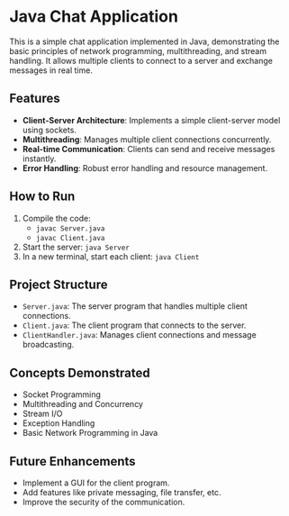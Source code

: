 # Java Chat Application

This is a simple chat application implemented in Java, demonstrating the basic principles of network programming, multithreading, and stream handling. It allows multiple clients to connect to a server and exchange messages in real time.

## Features

- **Client-Server Architecture**: Implements a simple client-server model using sockets.
- **Multithreading**: Manages multiple client connections concurrently.
- **Real-time Communication**: Clients can send and receive messages instantly.
- **Error Handling**: Robust error handling and resource management.

## How to Run
1. Compile the code:
   - `javac Server.java`
   - `javac Client.java`
2. Start the server: `java Server`
3. In a new terminal, start each client: `java Client`

## Project Structure
- `Server.java`: The server program that handles multiple client connections.
- `Client.java`: The client program that connects to the server.
- `ClientHandler.java`: Manages client connections and message broadcasting.

## Concepts Demonstrated
- Socket Programming
- Multithreading and Concurrency
- Stream I/O
- Exception Handling
- Basic Network Programming in Java

## Future Enhancements
- Implement a GUI for the client program.
- Add features like private messaging, file transfer, etc.
- Improve the security of the communication.


